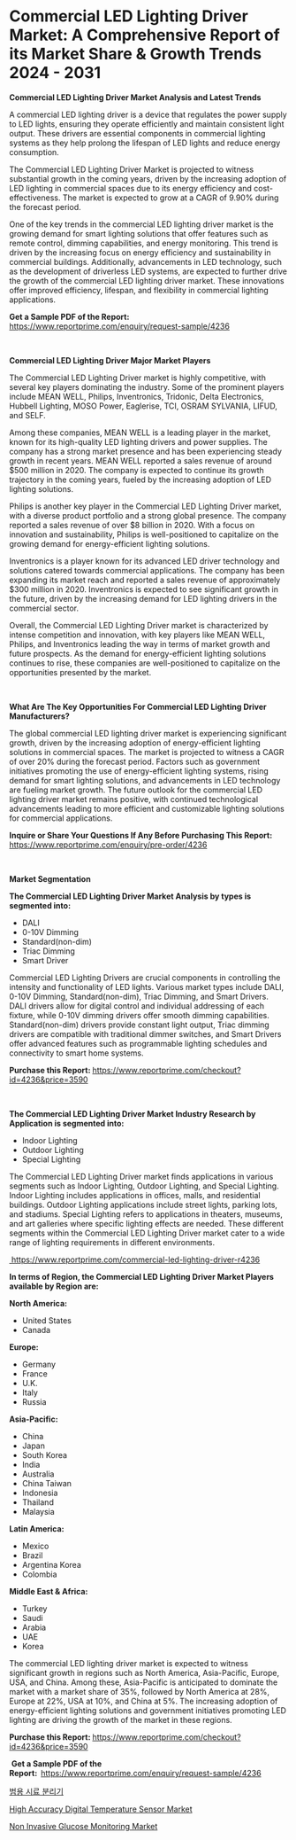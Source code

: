 <p><h1>Commercial LED Lighting Driver Market: A Comprehensive Report of its Market Share & Growth Trends 2024 - 2031</h1></p><p><strong>Commercial LED Lighting Driver Market Analysis and Latest Trends</strong></p>
<p><p>A commercial LED lighting driver is a device that regulates the power supply to LED lights, ensuring they operate efficiently and maintain consistent light output. These drivers are essential components in commercial lighting systems as they help prolong the lifespan of LED lights and reduce energy consumption.</p><p>The Commercial LED Lighting Driver Market is projected to witness substantial growth in the coming years, driven by the increasing adoption of LED lighting in commercial spaces due to its energy efficiency and cost-effectiveness. The market is expected to grow at a CAGR of 9.90% during the forecast period.</p><p>One of the key trends in the commercial LED lighting driver market is the growing demand for smart lighting solutions that offer features such as remote control, dimming capabilities, and energy monitoring. This trend is driven by the increasing focus on energy efficiency and sustainability in commercial buildings. Additionally, advancements in LED technology, such as the development of driverless LED systems, are expected to further drive the growth of the commercial LED lighting driver market. These innovations offer improved efficiency, lifespan, and flexibility in commercial lighting applications.</p></p>
<p><strong>Get a Sample PDF of the Report:&nbsp;</strong> <a href="https://www.reportprime.com/enquiry/request-sample/4236">https://www.reportprime.com/enquiry/request-sample/4236</a></p>
<p>&nbsp;</p>
<p><strong>Commercial LED Lighting Driver Major Market Players</strong></p>
<p><p>The Commercial LED Lighting Driver market is highly competitive, with several key players dominating the industry. Some of the prominent players include MEAN WELL, Philips, Inventronics, Tridonic, Delta Electronics, Hubbell Lighting, MOSO Power, Eaglerise, TCI, OSRAM SYLVANIA, LIFUD, and SELF.</p><p>Among these companies, MEAN WELL is a leading player in the market, known for its high-quality LED lighting drivers and power supplies. The company has a strong market presence and has been experiencing steady growth in recent years. MEAN WELL reported a sales revenue of around $500 million in 2020. The company is expected to continue its growth trajectory in the coming years, fueled by the increasing adoption of LED lighting solutions.</p><p>Philips is another key player in the Commercial LED Lighting Driver market, with a diverse product portfolio and a strong global presence. The company reported a sales revenue of over $8 billion in 2020. With a focus on innovation and sustainability, Philips is well-positioned to capitalize on the growing demand for energy-efficient lighting solutions.</p><p>Inventronics is a player known for its advanced LED driver technology and solutions catered towards commercial applications. The company has been expanding its market reach and reported a sales revenue of approximately $300 million in 2020. Inventronics is expected to see significant growth in the future, driven by the increasing demand for LED lighting drivers in the commercial sector.</p><p>Overall, the Commercial LED Lighting Driver market is characterized by intense competition and innovation, with key players like MEAN WELL, Philips, and Inventronics leading the way in terms of market growth and future prospects. As the demand for energy-efficient lighting solutions continues to rise, these companies are well-positioned to capitalize on the opportunities presented by the market.</p></p>
<p>&nbsp;</p>
<p><strong>What Are The Key Opportunities For Commercial LED Lighting Driver Manufacturers?</strong></p>
<p><p>The global commercial LED lighting driver market is experiencing significant growth, driven by the increasing adoption of energy-efficient lighting solutions in commercial spaces. The market is projected to witness a CAGR of over 20% during the forecast period. Factors such as government initiatives promoting the use of energy-efficient lighting systems, rising demand for smart lighting solutions, and advancements in LED technology are fueling market growth. The future outlook for the commercial LED lighting driver market remains positive, with continued technological advancements leading to more efficient and customizable lighting solutions for commercial applications.</p></p>
<p><strong>Inquire or Share Your Questions If Any Before Purchasing This Report:</strong> <a href="https://www.reportprime.com/enquiry/pre-order/4236">https://www.reportprime.com/enquiry/pre-order/4236</a></p>
<p>&nbsp;</p>
<p><strong>Market Segmentation</strong></p>
<p><strong>The Commercial LED Lighting Driver Market Analysis by types is segmented into:</strong></p>
<p><ul><li>DALI</li><li>0-10V Dimming</li><li>Standard(non-dim)</li><li>Triac Dimming</li><li>Smart Driver</li></ul></p>
<p><p>Commercial LED Lighting Drivers are crucial components in controlling the intensity and functionality of LED lights. Various market types include DALI, 0-10V Dimming, Standard(non-dim), Triac Dimming, and Smart Drivers. DALI drivers allow for digital control and individual addressing of each fixture, while 0-10V dimming drivers offer smooth dimming capabilities. Standard(non-dim) drivers provide constant light output, Triac dimming drivers are compatible with traditional dimmer switches, and Smart Drivers offer advanced features such as programmable lighting schedules and connectivity to smart home systems.</p></p>
<p><strong>Purchase this Report:&nbsp;</strong><a href="https://www.reportprime.com/checkout?id=4236&price=3590">https://www.reportprime.com/checkout?id=4236&price=3590</a></p>
<p>&nbsp;</p>
<p><strong>The Commercial LED Lighting Driver Market Industry Research by Application is segmented into:</strong></p>
<p><ul><li>Indoor Lighting</li><li>Outdoor Lighting</li><li>Special Lighting</li></ul></p>
<p><p>The Commercial LED Lighting Driver market finds applications in various segments such as Indoor Lighting, Outdoor Lighting, and Special Lighting. Indoor Lighting includes applications in offices, malls, and residential buildings. Outdoor Lighting applications include street lights, parking lots, and stadiums. Special Lighting refers to applications in theaters, museums, and art galleries where specific lighting effects are needed. These different segments within the Commercial LED Lighting Driver market cater to a wide range of lighting requirements in different environments.</p></p>
<p><a href="https://www.reportprime.com/commercial-led-lighting-driver-r4236">&nbsp;https://www.reportprime.com/commercial-led-lighting-driver-r4236</a></p>
<p><strong>In terms of Region, the Commercial LED Lighting Driver Market Players available by Region are:</strong></p>
<p>
    <p> <strong> North America: </strong>
        <ul>
            <li>United States</li>
            <li>Canada</li>
        </ul>
        </p> 
    <p> <strong> Europe: </strong>
        <ul>
            <li>Germany</li>
            <li>France</li>
            <li>U.K.</li>
            <li>Italy</li>
            <li>Russia</li>
        </ul>
        </p> 
    <p> <strong> Asia-Pacific: </strong>
        <ul>
            <li>China</li>
            <li>Japan</li>
            <li>South Korea</li>
            <li>India</li>
            <li>Australia</li>
            <li>China Taiwan</li>
            <li>Indonesia</li>
            <li>Thailand</li>
            <li>Malaysia</li>
        </ul>
        </p> 
    <p> <strong> Latin America: </strong>
        <ul>
            <li>Mexico</li>
            <li>Brazil</li>
            <li>Argentina Korea</li>
            <li>Colombia</li>
        </ul>
        </p> 
    <p> <strong> Middle East & Africa: </strong>
        <ul>
            <li>Turkey</li>
            <li>Saudi</li>
            <li>Arabia</li>
            <li>UAE</li>
            <li>Korea</li>
        </ul>
    </p>
    </p>
<p><p>The commercial LED lighting driver market is expected to witness significant growth in regions such as North America, Asia-Pacific, Europe, USA, and China. Among these, Asia-Pacific is anticipated to dominate the market with a market share of 35%, followed by North America at 28%, Europe at 22%, USA at 10%, and China at 5%. The increasing adoption of energy-efficient lighting solutions and government initiatives promoting LED lighting are driving the growth of the market in these regions.</p></p>
<p><strong>Purchase this Report: </strong><a href="https://www.reportprime.com/checkout?id=4236&price=3590">https://www.reportprime.com/checkout?id=4236&price=3590</a></p>
<p>&nbsp;<strong>Get a Sample PDF of the Report:&nbsp;&nbsp;</strong><a href="https://www.reportprime.com/enquiry/request-sample/4236">https://www.reportprime.com/enquiry/request-sample/4236</a></p>
<p><strong></strong></p>
<p><p><a href="https://github.com/hxzi07639916/Market-Research-Report-List-4/blob/main/6249640103996.md">범용 시료 분리기</a></p><p><a href="https://github.com/okotobwrhuteie/Market-Research-Report-List-3/blob/main/high-accuracy-digital-temperature-sensor-market.md">High Accuracy Digital Temperature Sensor Market</a></p><p><a href="https://medium.com/@eloisadavis25/non-invasive-glucose-monitoring-market-a-global-and-regional-analysis-focus-on-region-706cdcca9921">Non Invasive Glucose Monitoring Market</a></p></p>